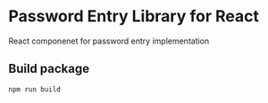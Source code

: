 # Password Entry Library for React

React componenet for password entry implementation


## Build package

```
npm run build
```
